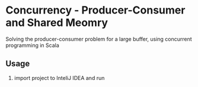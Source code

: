 # Concurrency - Producer-Consumer and Shared Meomry

Solving the producer-consumer problem for a large buffer, using concurrent programming in Scala

## Usage

1. import project to InteliJ IDEA and run
